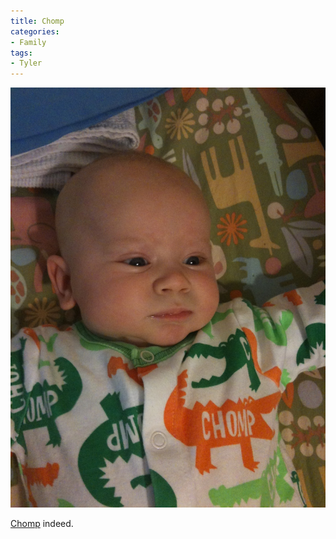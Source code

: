 ```yaml
---
title: Chomp
categories:
- Family
tags:
- Tyler
---
```


![](/assets/posts/2010/IMG_6096.jpg)
  



[Chomp](http://perldoc.perl.org/functions/chomp.html) indeed.
